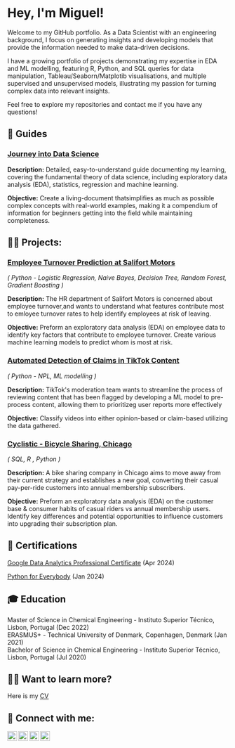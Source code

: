 <h1>Hey, I'm Miguel! </h1>

Welcome to my GitHub portfolio. As a Data Scientist with an engineering background, I focus on generating insights and developing models that provide the information needed to make data-driven decisions.

I have a growing portfolio of projects demonstrating my expertise in EDA and ML modelling, featuring R, Python, and SQL queries for data manipulation, Tableau/Seaborn/Matplotib visualisations, and multiple supervised and unsupervised models, illustrating my passion for turning complex data into relevant insights.

Feel free to explore my repositories and contact me if you have any questions!

<h2>📕 Guides</h2>

### [Journey into Data Science](https://github.com/Miguel-G-Soares/Journey-into-Data-Science)
**Description:**
Detailed, easy-to-understand guide documenting my learning, covering the fundamental theory of data science, including exploratory data analysis (EDA), statistics, regression and machine learning.

**Objective:** Create a living-document thatsimplifies as much as possible complex concepts with real-world examples, making it a compendium of information for beginners getting into the field while maintaining completeness.

<h2>👨‍💻 Projects:</h2>

### [Employee Turnover Prediction at Salifort Motors](https://github.com/Miguel-G-Soares/Employee-Turnover-ML-Model)

*( Python - Logistic Regression, Naive Bayes, Decision Tree, Random Forest, Gradient Boosting )*

**Description:**
The HR department of Salifort Motors is concerned about employee turnover,and wants to understand what features contribute most to emloyee turnover rates to help identify employees at risk of leaving.

**Objective:**
Preform an exploratory data analysis (EDA) on employee data to identify key factors that contribute to employee turnover.
Create various machine learning models to predict whom is most at risk.

### [Automated Detection of Claims in TikTok Content](https://github.com/Miguel-G-Soares/Automated-Detection-of-Claims-in-TikTok-Videos)

*( Python - NPL, ML modelling )*

**Description:**
TikTok's moderation team wants to streamline the process of reviewing content that has been flagged by developing a ML model to pre-process content, allowing them to prioritizeg user reports more effectively

**Objective:**
Classify videos into either opinion-based or claim-based utilizing the data gathered.

### [Cyclistic - Bicycle Sharing, Chicago](https://github.com/Miguel-G-Soares/Cyclistic-Analysis)

*( SQL, R , Python )*

**Description:**
A bike sharing company in Chicago aims to move away from their current strategy and establishes a new goal, converting their casual pay-per-ride customers into annual membership subscribers.

**Objective:**
Preform an exploratory data analysis (EDA) on the customer base & consumer habits of casual riders vs annual membership users.
Identify key differences and potential opportunities to influence customers into upgrading their subscription plan.

<h2>📝 Certifications</h2>

[Google Data Analytics Professional Certificate](https://www.coursera.org/account/accomplishments/specialization/3U3J3VNBNDJ5) (Apr 2024)

[Python for Everybody](https://www.coursera.org/account/accomplishments/specialization/X4YYJ6DR32AB) (Jan 2024)

<h2>🎓 Education</h2>

Master of Science in Chemical Engineering - Instituto Superior Técnico, Lisbon, Portugal (Dec 2022)  
ERASMUS+ - Technical University of Denmark, Copenhagen, Denmark (Jan 2021)  
Bachelor of Science in Chemical Engineering - Instituto Superior Técnico, Lisbon, Portugal (Jul 2020)  

<h2>🙋‍♂️ Want to learn more?</h2>

Here is my [CV](CV.pdf)

<h2>📱 Connect with me:</h2>

<a href="mailto:mglpsoares@gmail.com"><img align="left" alt="Miguel-G-Soares | Email" width="22px" src="https://cdn.jsdelivr.net/npm/simple-icons@3.13.0/icons/gmail.svg" /></a>
[<img align="left" alt="Miguel-G-Soares | LinkedIn" width="22px" src="https://cdn.jsdelivr.net/npm/simple-icons@v3/icons/linkedin.svg" />][linkedin]
[<img align="left" alt="Miguel-G-Soares | Instagram" width="22px" src="https://cdn.jsdelivr.net/npm/simple-icons@v3/icons/instagram.svg" />][instagram]
[<img align="left" alt="Miguel-G-Soares | Coursera" width="22px" src="https://cdn.jsdelivr.net/npm/simple-icons@v3/icons/coursera.svg" />][coursera]

[instagram]: https://www.instagram.com/miguel.g.l.p.soares/
[linkedin]: https://www.linkedin.com/in/miguel-guilherme-soares/
[coursera]: https://www.coursera.org/user/042a7d24fa67e2f35b26abada04a2737

